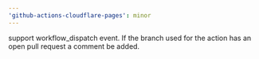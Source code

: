 ```yaml
---
'github-actions-cloudflare-pages': minor
---
```


support workflow_dispatch event. If the branch used for the action has an open pull request a comment be added.

